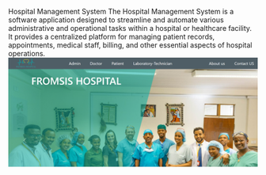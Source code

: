 Hospital Management System
The Hospital Management System is a software application designed to streamline and automate various administrative and operational tasks within a hospital or healthcare facility. It provides a centralized platform for managing patient records, appointments, medical staff, billing, and other essential aspects of hospital operations.
![Image Alt Text](https://github.com/yohabay/hospital-manegment/blob/master/Screenshot%202023-07-16%20010027.png)


